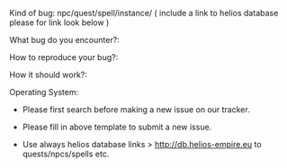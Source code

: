 Kind of bug: npc/quest/spell/instance/ ( include a link to helios database please for link look below )

What bug do you encounter?:

How to reproduce your bug?:

How it should work?:

Operating System:

+ Please first search before making a new issue on our tracker.

+ Please fill in above template to submit a new issue.

+ Use always helios database links > http://db.helios-empire.eu to quests/npcs/spells etc.
